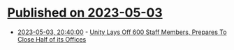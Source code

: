 # [Published on 2023-05-03](index.md)

* [2023-05-03, 20:40:00](https://slashdot.org/story/23/05/03/1918245/unity-lays-off-600-staff-members-prepares-to-close-half-of-its-offices?utm_source=rss1.0mainlinkanon&utm_medium=feed) - [Unity Lays Off 600 Staff Members, Prepares To Close Half of its Offices](https://slashdot.org/story/23/05/03/1918245/unity-lays-off-600-staff-members-prepares-to-close-half-of-its-offices?utm_source=rss1.0mainlinkanon&utm_medium=feed)
